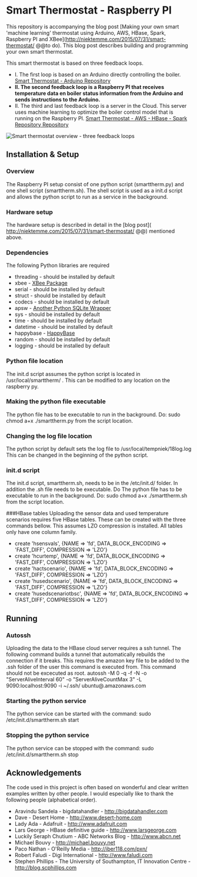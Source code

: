# Smart Thermostat - Raspberry PI

This repository is accompanying the blog post [Making your own smart 'machine learning' thermostat using Arduino, AWS, HBase, Spark, Raspberry PI and XBee](http://niektemme.com/2015/07/31/smart-thermostat/ @@to do). This blog post describes building and programming your own smart thermostat. 

This smart thermostat is based on three feedback loops. 
- I. The first loop is based on an Arduino directly controlling the boiler. [Smart Thermostat - Arduino Repository](https://github.com/niektemme/smarttherm-rpi)
- **II. The second feedback loop is a Raspberry PI that receives temperature data en boiler status information from the Arduino and sends instructions to the Arduino.** 
- II. The third and last feedback loop is a server in the Cloud. This server uses machine learning to optimize the boiler control model that is running on the Raspberry PI. [Smart Thermostat - AWS - HBase - Spark Repository Repository](https://github.com/niektemme/smarttherm-rpi)

![Smart thermostat overview - three feedback loops](https://niektemme.files.wordpress.com/2015/07/schema_loop3.png)

## Installation & Setup

### Overview
The Raspberry PI setup consist of one python script (smarttherm.py) and one shell script (smarttherm.sh).
The shell script is used as a init.d script and allows the python script to run as a service in the background.

### Hardware setup
The hardware setup is described in detail in the [blog post]( http://niektemme.com/2015/07/31/smart-thermostat/ @@) mentioned above. 

### Dependencies
The following Python libraries are required

- threading - should be installed by default
- xbee - [XBee Package](https://pypi.python.org/pypi/XBee)
- serial - should be installed by default
- struct - should be installed by default
- codecs - should be installed by default
- apsw - [Another Python SQLite Wrapper](https://github.com/rogerbinns/apsw)
- sys - should be installed by default
- time - should be installed by default
- datetime - should be installed by default
- happybase - [HappyBase](http://happybase.readthedocs.org/en/latest/)
- random - should be installed by default
- logging - should be installed by default

### Python file location
The init.d script assumes the python script is located in /usr/local/smarttherm/ . This can be modified to any location on the raspberry py.

### Making the python file executable
The python file has to be executable to run in the background. Do: sudo chmod a+x ./smarttherm.py from the script location.

### Changing the log file location
The python script by default sets the log file to /usr/local/tempniek/18log.log This can be changed in the beginning of the python script.

### init.d script
The init.d script, smarttherm.sh, needs to be in the /etc/init.d/ folder. In addition the .sh file needs to be executable. Do The python file has to be executable to run in the background. Do: sudo chmod a+x ./smarttherm.sh from the script location.

###HBase tables
Uploading the sensor data and used temperature scenarios requires five HBase tables. These can be created with the three commands bellow. This assumes LZO compression is installed. All tables only have one column family.
- create 'hsensvals', {NAME => 'fd', DATA_BLOCK_ENCODING => 'FAST_DIFF', COMPRESSION => 'LZO'}
- create 'hcurtemp', {NAME => 'fd', DATA_BLOCK_ENCODING => 'FAST_DIFF', COMPRESSION => 'LZO'}
- create 'hactscenario', {NAME => 'fd', DATA_BLOCK_ENCODING => 'FAST_DIFF', COMPRESSION => 'LZO'}
- create 'husedscenario', {NAME => 'fd', DATA_BLOCK_ENCODING => 'FAST_DIFF', COMPRESSION => 'LZO'}
- create 'husedscenariotbsc', {NAME => 'fd', DATA_BLOCK_ENCODING => 'FAST_DIFF', COMPRESSION => 'LZO'}

## Running

### Autossh
Uploading the data to the HBase cloud server requires a ssh tunnel. The following command builds a tunnel that automatically rebuilds the connection if it breaks. This requires the amazon key file to be added to the .ssh folder of the user this command is executed from. This command should not be excecuted as root.
autossh -M 0 -q -f -N -o "ServerAliveInterval 60" -o "ServerAliveCountMax 3" -L 9090:localhost:9090 -i ~/.ssh/<key file> ubuntu@<server address>.amazonaws.com

### Starting the python service
The python service can be started with the command: sudo /etc/init.d/smarttherm.sh start

### Stopping the python service
The python service can be stopped with the command: sudo /etc/init.d/smarttherm.sh stop

## Acknowledgements
The code used in this project is often based on wonderful and clear written examples written by other people. I would especially like to thank the following people (alphabetical order).

- Aravindu Sandela - bigdatahandler - http://bigdatahandler.com
- Dave - Desert Home - http://www.desert-home.com
- Lady Ada - Adafruit - http://www.adafruit.com
- Lars George - HBase definitive guide - http://www.larsgeorge.com
- Luckily Seraph Chutium - ABC Networks Blog - http://www.abcn.net
- Michael Bouvy - http://michael.bouvy.net
- Paco Nathan - O'Reilly Media - http://iber118.com/pxn/
- Robert Faludi - Digi International - http://www.faludi.com
- Stephen Phillips - The University of Southampton, IT Innovation Centre  - http://blog.scphillips.com
